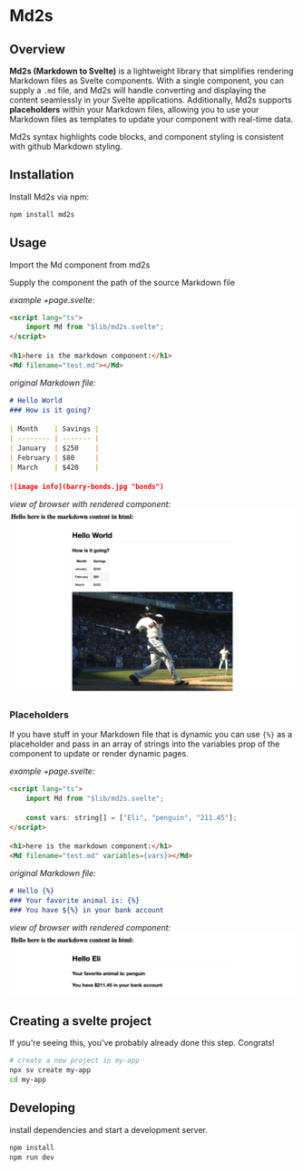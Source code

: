 # Md2s

## Overview

**Md2s (Markdown to Svelte)** is a lightweight library that simplifies rendering Markdown files as Svelte components. With a single component, you can supply a `.md` file, and Md2s will handle converting and displaying the content seamlessly in your Svelte applications. Additionally, Md2s supports **placeholders** within your Markdown files, allowing you to use your Markdown files as templates to  update your component with real-time data.

Md2s syntax highlights code blocks, and component styling is consistent with github Markdown styling.

## Installation

Install Md2s via npm:

```bash
npm install md2s
```

## Usage

Import the Md component from md2s

Supply the component the path of the source Markdown file

*example +page.svelte:*
```html
<script lang="ts">
    import Md from "$lib/md2s.svelte";
</script>

<h1>here is the markdown component:</h1>
<Md filename="test.md"></Md>
```

*original Markdown file:*
```md
# Hello World
### How is it going?

| Month    | Savings |
| -------- | ------- |
| January  | $250    |
| February | $80     |
| March    | $420    |

![image info](barry-bonds.jpg "bonds")
```

*view of browser with rendered component:*
![alt text](https://github.com/elipaulsen/md2s/blob/main/image.png)

### Placeholders

If you have stuff in your Markdown file that is dynamic you can use `{%}` as a placeholder and pass in an array of strings into the variables prop of the component to update or render dynamic pages.

*example +page.svelte:*
```html
<script lang="ts">
    import Md from "$lib/md2s.svelte";

    const vars: string[] = ["Eli", "penguin", "211.45"];
</script>

<h1>here is the markdown component:</h1>
<Md filename="test.md" variables={vars}></Md>
```

*original Markdown file:*
```md
# Hello {%}
### Your favorite animal is: {%}
### You have ${%} in your bank account
```

*view of browser with rendered component:*
![alt text](https://github.com/elipaulsen/md2s/blob/main/image-1.png)


## Creating a svelte project

If you're seeing this, you've probably already done this step. Congrats!

```bash
# create a new project in my-app
npx sv create my-app
cd my-app
```

## Developing
install dependencies and start a development server.

```bash
npm install
npm run dev
```
